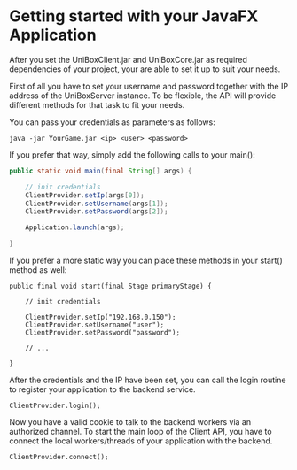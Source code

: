 # Getting started with your JavaFX Application

After you set the UniBoxClient.jar and UniBoxCore.jar as required dependencies of your project, your are able to set it up to suit your needs.

First of all you have to set your username and password together with the IP address of
the UniBoxServer instance. To be flexible, the API will provide different methods
for that task to fit your needs.

You can pass your credentials as parameters as follows:

```
java -jar YourGame.jar <ip> <user> <password>
```

If you prefer that way, simply add the following calls to your main():

```java
public static void main(final String[] args) {

	// init credentials
	ClientProvider.setIp(args[0]);
	ClientProvider.setUsername(args[1]);
	ClientProvider.setPassword(args[2]);

	Application.launch(args);

}
```

If you prefer a more static way you can place these methods in your start() method as well:

```
public final void start(final Stage primaryStage) {

	// init credentials

	ClientProvider.setIp("192.168.0.150");
	ClientProvider.setUsername("user");
	ClientProvider.setPassword("password");

	// ...

}
```

After the credentials and the IP have been set, you can call the login routine to register your
application to the backend service.

```
ClientProvider.login();
```

Now you have a valid cookie to talk to the backend workers via an authorized channel.
To start the main loop of the Client API, you have to connect the local workers/threads
of your application with the backend.

```
ClientProvider.connect();
```
